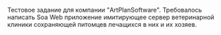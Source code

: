 Тестовое задание для компании "ArtPlanSoftware". Требовалось написать Soa Web приложение имитирующее сервер ветеринарной клиники сохраняющей питомцев лечащихся в них и их хозяев.
